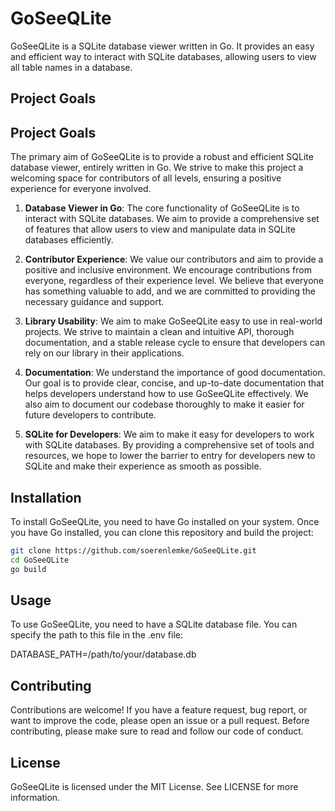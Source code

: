 # GoSeeQLite

GoSeeQLite is a SQLite database viewer written in Go. It provides an easy and efficient way to interact with 
SQLite databases, allowing users to view all table names in a database.

## Project Goals

## Project Goals

The primary aim of GoSeeQLite is to provide a robust and efficient SQLite database viewer, entirely written in Go. 
We strive to make this project a welcoming space for contributors of all levels, ensuring a positive experience for 
everyone involved.

1. **Database Viewer in Go**: The core functionality of GoSeeQLite is to interact with SQLite databases. 
    We aim to provide a comprehensive set of features that allow users to view and manipulate data in SQLite 
    databases efficiently.

2. **Contributor Experience**: We value our contributors and aim to provide a positive and inclusive environment. 
   We encourage contributions from everyone, regardless of their experience level. We believe that everyone has 
   something valuable to add, and we are committed to providing the necessary guidance and support.

3. **Library Usability**: We aim to make GoSeeQLite easy to use in real-world projects. We strive to maintain a 
   clean and intuitive API, thorough documentation, and a stable release cycle to ensure that developers can rely on 
   our library in their applications.

4. **Documentation**: We understand the importance of good documentation. Our goal is to provide clear, concise, 
   and up-to-date documentation that helps developers understand how to use GoSeeQLite effectively. We also aim to 
   document our codebase thoroughly to make it easier for future developers to contribute.

5. **SQLite for Developers**: We aim to make it easy for developers to work with SQLite databases. By providing a 
   comprehensive set of tools and resources, we hope to lower the barrier to entry for developers new to SQLite 
   and make their experience as smooth as possible.

## Installation

To install GoSeeQLite, you need to have Go installed on your system. Once you have Go installed, 
you can clone this repository and build the project:

```bash
git clone https://github.com/soerenlemke/GoSeeQLite.git
cd GoSeeQLite
go build
```

## Usage

To use GoSeeQLite, you need to have a SQLite database file. You can specify the path to this file in the .env file:

DATABASE_PATH=/path/to/your/database.db

## Contributing

Contributions are welcome! If you have a feature request, bug report, or want to improve the code, 
please open an issue or a pull request.  Before contributing, please make sure to read and follow 
our code of conduct.

## License

GoSeeQLite is licensed under the MIT License. See LICENSE for more information.
